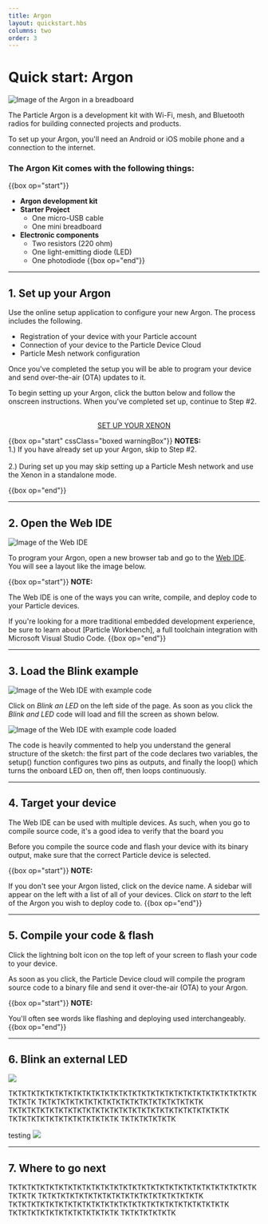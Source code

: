 ```yaml
---
title: Argon
layout: quickstart.hbs
columns: two
order: 3
---
```


# Quick start: Argon

![Image of the Argon in a breadboard](/assets/images/argon-breadboard.jpg)

The Particle Argon is a development kit with Wi-Fi, mesh, and Bluetooth radios for building connected projects and products.

To set up your Argon, you'll need an Android or iOS mobile phone and a connection to the internet.


### The Argon Kit comes with the following things:

{{box op="start"}}

* **Argon development kit**
* **Starter Project**
  * One micro-USB cable
  * One mini breadboard
* **Electronic components**
  * Two resistors (220 ohm)
  * One light-emitting diode (LED)
  * One photodiode
{{box op="end"}}

---

## 1. Set up your Argon

Use the online setup application to configure your new Argon. The process includes the following.
* Registration of your device with your Particle account
* Connection of your device to the Particle Device Cloud
* Particle Mesh network configuration



Once you've completed the setup you will be able to program your device and send over-the-air (OTA) updates to it.

To begin setting up your Argon, click the button below and follow the onscreen instructions. When you've completed set up, continue to Step #2.

<div  align="center">
<br />
<a href="https://setup.particle.io/"  target="_blank" class="button">SET UP YOUR XENON</a>
<br />
</div>




{{box op="start" cssClass="boxed warningBox"}}
**NOTES:**</br>
1.) If you have already set up your Argon, skip to Step #2.<br /><br />
2.) During set up you may skip setting up a Particle Mesh network and use the Xenon in a standalone mode.



{{box op="end"}}



---

## 2. Open the Web IDE
![Image of the Web IDE](/assets/images/webide.png)

To program your Argon, open a new browser tab and go to the <a target="_blank" href="https://build.particle.io">Web IDE</a>. You will see a layout like the image below.


{{box op="start"}}
**NOTE:**

The Web IDE is one of the ways you can write, compile, and deploy code to your Particle devices.

If you're looking for a more traditional embedded development experience, be sure to learn about [Particle Workbench], a full toolchain integration with Microsoft Visual Studio Code.
{{box op="end"}}

---
## 3. Load the Blink example

![Image of the Web IDE with example code](/assets/images/webide-with-examples.png)


Click on _Blink an LED_ on the left side of the page. As soon as you click the _Blink and LED_ code will load and fill the screen as shown below.

![Image of the Web IDE with example code loaded](/assets/images/loaded-blink.png)

The code is heavily commented to help you understand the general structure of the sketch: the first part of the code declares two variables, the setup() function configures two pins as outputs, and finally the loop() which turns the onboard LED on, then off, then loops continuously.

---

## 4. Target your device

The Web IDE can be used with multiple devices. As such, when you go to compile source code, it's a good idea to verify that the board you

Before you compile the source code and flash your device with its binary output, make sure that the correct Particle device is selected.


{{box op="start"}}
**NOTE:**

If you don't see your Argon listed, click on the device name. A sidebar will appear on the left with a list of all of your devices. Click on _start_ to the left of the Argon you wish to deploy code to.
{{box op="end"}}

---

## 5. Compile your code & flash


Click the lightning bolt icon on the top left of your screen to flash your code to your device.

As soon as you click, the Particle Device cloud will compile the program source code to a binary file and send it over-the-air (OTA) to your Argon.

{{box op="start"}}
**NOTE:**

You'll often see words like flashing and deploying used interchangeably.
{{box op="end"}}

---

## 6. Blink an external LED

![](/assets/images/Argon-external-LED-2.png)


TKTKTKTKTKTKTKTKTKTKTKTKTKTKTKTKTKTKTKTKTKTKTKTKTKTKTKTKTKTK
TKTKTKTKTKTKTKTKTKTKTKTKTKTKTKTKTKTK
TKTKTKTKTKTKTKTKTKTKTKTKTKTKTKTKTKTKTKTKTKTKTKTK
TKTKTKTKTKTKTKTKTKTKTKTK
TKTKTKTKTKTK

<span class="popupLink">
testing
<span class="popup">
<img src="/assets/images/electronBattery.jpg style="margin:auto; max-width:100%">
</span>
</span>

---


## 7. Where to go next

TKTKTKTKTKTKTKTKTKTKTKTKTKTKTKTKTKTKTKTKTKTKTKTKTKTKTKTKTKTK
TKTKTKTKTKTKTKTKTKTKTKTKTKTKTKTKTKTK
TKTKTKTKTKTKTKTKTKTKTKTKTKTKTKTKTKTKTKTKTKTKTKTK
TKTKTKTKTKTKTKTKTKTKTKTK
TKTKTKTKTKTK
